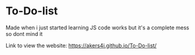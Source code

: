 # To-Do-list

Made when i just started learning JS code works but it's a complete mess so dont mind it

Link to view the website:  https://akers4i.github.io/To-Do-list/
